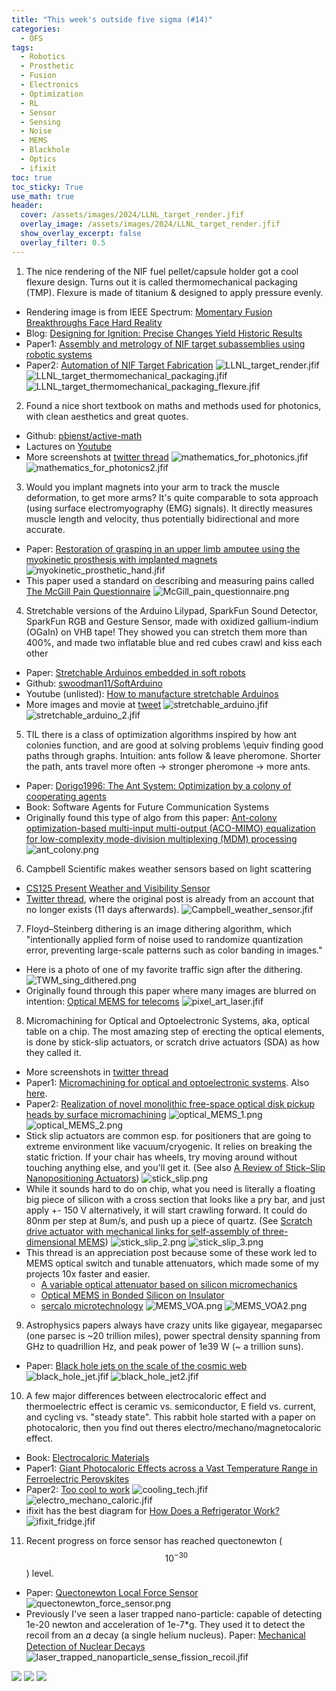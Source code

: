 ```yaml
---
title: "This week's outside five sigma (#14)"
categories:
  - OFS
tags:
  - Robotics
  - Prosthetic
  - Fusion
  - Electronics
  - Optimization
  - RL
  - Sensor
  - Sensing
  - Noise
  - MEMS
  - Blackhole
  - Optics
  - ifixit
toc: true
toc_sticky: True
use_math: true
header:
  cover: /assets/images/2024/LLNL_target_render.jfif
  overlay_image: /assets/images/2024/LLNL_target_render.jfif
  show_overlay_excerpt: false
  overlay_filter: 0.5
---
```



1. The nice rendering of the NIF fuel pellet/capsule holder got a cool flexure design. Turns out it is called thermomechanical packaging (TMP). Flexure is made of titanium & designed to apply pressure evenly.
- Rendering image is from IEEE Spectrum: [Momentary Fusion Breakthroughs Face Hard Reality](https://spectrum.ieee.org/nuclear-fusion-breakthrough-long-road)
- Blog: [Designing for Ignition: Precise Changes Yield Historic Results](https://lasers.llnl.gov/news/designing-for-ignition-precise-changes-yield-historic-results)
- Paper1: [Assembly and metrology of NIF target subassemblies using robotic systems](https://www.cambridge.org/core/journals/high-power-laser-science-and-engineering/article/assembly-and-metrology-of-nif-target-subassemblies-using-robotic-systems/C55BA68AD8C5994BF248844B893E2B5B)
- Paper2: [Automation of NIF Target Fabrication](https://www.tandfonline.com/doi/abs/10.13182/FST15-226)
![LLNL_target_render.jfif](/assets/images/2024/LLNL_target_render.jfif)
![LLNL_target_thermomechanical_packaging.jfif](/assets/images/2024/LLNL_target_thermomechanical_packaging.jfif)
![LLNL_target_thermomechanical_packaging_flexure.jfif](/assets/images/2024/LLNL_target_thermomechanical_packaging_flexure.jfif)


2. Found a nice short textbook on maths and methods used for photonics, with clean aesthetics and great quotes.
- Github: [pbienst/active-math](https://github.com/pbienst/active-math/releases/tag/v20240807)
- Lactures on [Youtube](https://www.youtube.com/channel/UCCrl_LDnXnXB19-2geTWhDQ)
- More screenshots at [twitter thread](https://x.com/jwt0625/status/1835853180661628977)
![mathematics_for_photonics.jfif](/assets/images/2024/mathematics_for_photonics.jfif)
![mathematics_for_photonics2.jfif](/assets/images/2024/mathematics_for_photonics_2.jfif)


3. Would you implant magnets into your arm to track the muscle deformation, to get more arms? It's quite comparable to sota approach (using surface electromyography (EMG) signals). It directly measures muscle length and velocity, thus potentially bidirectional and more accurate.
- Paper: [Restoration of grasping in an upper limb amputee using the myokinetic prosthesis with implanted magnets](https://www.science.org/doi/10.1126/scirobotics.adp3260)
![myokinetic_prosthetic_hand.jfif](/assets/images/2024/myokinetic_prosthetic_hand.jfif)
- This paper used a standard on describing and measuring pains called [The McGill Pain Questionnaire](https://pubs.asahq.org/anesthesiology/article/103/1/199/7382/The-McGill-Pain-QuestionnaireFrom-Description-to)
![McGill_pain_questionnaire.png](/assets/images/2024/McGill_pain_questionnaire.png)


4. Stretchable versions of the Arduino Lilypad, SparkFun Sound Detector, SparkFun RGB and Gesture Sensor, made with oxidized gallium-indium (OGaIn) on VHB tape! They showed you can stretch them more than 400%, and made two inflatable blue and red cubes crawl and kiss each other
- Paper: [Stretchable Arduinos embedded in soft robots](https://www.science.org/doi/10.1126/scirobotics.adn6844)
- Github: [swoodman11/SoftArduino](https://github.com/swoodman11/SoftArduino)
- Youtube (unlisted): [How to manufacture stretchable Arduinos](https://www.youtube.com/watch?v=nDWBUMG_oVs&ab_channel=StephanieWoodman)
- More images and movie at [tweet](https://x.com/jwt0625/status/1836255577565278548)
![stretchable_arduino.jfif](/assets/images/2024/stretchable_arduino.jfif)
![stretchable_arduino_2.jfif](/assets/images/2024/stretchable_arduino_2.jfif)


5. TIL there is a class of optimization algorithms inspired by how ant colonies function, and are good at solving problems \equiv finding good paths through graphs. Intuition: ants follow & leave pheromone. Shorter the path, ants travel more often -> stronger pheromone -> more ants.
- Paper: [Dorigo1996: The Ant System: Optimization by a colony of cooperating agents](https://www.cs.unibo.it/babaoglu/courses/cas05-06/tutorials/Ant_Colony_Optimization.pdf)
- Book: Software Agents for Future Communication Systems
- Originally found this type of algo from this paper: [Ant-colony optimization-based multi-input multi-output (ACO-MIMO) equalization for low-complexity mode-division multiplexing (MDM) processing](https://opg.optica.org/oe/fulltext.cfm?uri=oe-32-17-29943&id=554303)
![ant_colony.png](/assets/images/2024/ant_colony.png)


6. Campbell Scientific makes weather sensors based on light scattering
- [CS125 Present Weather and Visibility Sensor](https://www.campbellsci.com/cs125)
- [Twitter thread](https://x.com/jwt0625/status/1836469664404378058), where the original post is already from an account that no longer exists (11 days afterwards).
![Campbell_weather_sensor.jfif](/assets/images/2024/Campbell_weather_sensor.jfif)


7. Floyd–Steinberg dithering is an image dithering algorithm, which "intentionally applied form of noise used to randomize quantization error, preventing large-scale patterns such as color banding in images."
- Here is a photo of one of my favorite traffic sign after the dithering.
![TWM_sing_dithered.png](/assets/images/2024/TWM_sing_dithered.png)
- Originally found through this paper where many images are blurred on intention: [Optical MEMS for telecoms](https://www.sciencedirect.com/science/article/pii/S1369702102008398)
![pixel_art_laser.jfif](/assets/images/2024/pixel_art_laser.jfif)


8. Micromachining for Optical and Optoelectronic Systems, aka, optical table on a chip. The most amazing step of erecting the optical elements, is done by stick-slip actuators, or scratch drive actuators (SDA) as how they called it.
- More screenshots in [twitter thread](https://x.com/jwt0625/status/1836942609799070046)
- Paper1: [Micromachining for optical and optoelectronic systems](https://ieeexplore.ieee.org/abstract/document/649660). Also [here](https://citeseerx.ist.psu.edu/document?repid=rep1&type=pdf&doi=f7d8b14a4cf8c8432644dc911c0f4348ffda294c).
- Paper2: [Realization of novel monolithic free-space optical disk pickup heads by surface micromachining](https://opg.optica.org/viewmedia.cfm?r=1&rwjcode=ol&uri=ol-21-2-155)
![optical_MEMS_1.png](/assets/images/2024/optical_MEMS_1.png)
![optical_MEMS_2.png](/assets/images/2024/optical_MEMS_2.png)
- Stick slip actuators are common esp. for positioners that are going to extreme environment like vacuum/cryogenic. It relies on breaking the static friction. If your chair has wheels, try moving around without touching anything else, and you'll get it. (See also [A Review of Stick–Slip Nanopositioning Actuators](https://link.springer.com/chapter/10.1007/978-3-319-23853-1_1))
![stick_slip.png](/assets/images/2024/stick_slip.png)
- While it sounds hard to do on chip, what you need is literally a floating big piece of silicon with a cross section that looks like a pry bar, and just apply +- 150 V alternatively, it will start crawling forward. It could do 80nm per step at 8um/s, and push up a piece of quartz. (See [Scratch drive actuator with mechanical links for self-assembly of three-dimensional MEMS](https://ieeexplore.ieee.org/document/557525))
![stick_slip_2.png](/assets/images/2024/stick_slip_2.png)
![stick_slip_3.png](/assets/images/2024/stick_slip_3.png)
- This thread is an appreciation post because some of these work led to MEMS optical switch and tunable attenuators, which made some of my projects 10x faster and easier.
    - [A variable optical attenuator based on silicon micromechanics](https://ieeexplore.ieee.org/document/740714)
    - [Optical MEMS in Bonded Silicon on Insulator](https://citeseerx.ist.psu.edu/document?repid=rep1&type=pdf&doi=8b41dad8d0683290d56f75906b828edd78ee968c)
    - [sercalo microtechnology](https://www.sercalo.com/products)
![MEMS_VOA.png](/assets/images/2024/MEMS_VOA.png)
![MEMS_VOA2.png](/assets/images/2024/MEMS_VOA2.png)



9. Astrophysics papers always have crazy units like gigayear, megaparsec (one parsec is ~20 trillion miles), power spectral density spanning from GHz to quadrillion Hz, and peak power of 1e39 W (~ a trillion suns).
- Paper: [Black hole jets on the scale of the cosmic web](https://www.nature.com/articles/s41586-024-07879-y)
![black_hole_jet.jfif](/assets/images/2024/black_hole_jet.jfif)
![black_hole_jet2.jfif](/assets/images/2024/black_hole_jet2.jfif)


10. A few major differences between electrocaloric effect and thermoelectric effect is ceramic vs. semiconductor, E field vs. current, and cycling vs. "steady state". This rabbit hole started with a paper on photocaloric, then you find out theres electro/mechano/magnetocaloric effect.
- Book: [Electrocaloric Materials](https://link.springer.com/book/10.1007/978-3-642-40264-7)
- Paper1: [Giant Photocaloric Effects across a Vast Temperature Range in Ferroelectric Perovskites](https://journals.aps.org/prl/abstract/10.1103/PhysRevLett.133.116401)
- Paper2: [Too cool to work](https://www.nature.com/articles/nphys3271)
![cooling_tech.jfif](/assets/images/2024/cooling_tech.jfif)
![electro_mechano_caloric.jfif](/assets/images/2024/electro_mechano_caloric.jfif)
- ifixit has the best diagram for [How Does a Refrigerator Work?](https://www.ifixit.com/Wiki/How_a_Refrigerator_Works)
![ifixit_fridge.jfif](/assets/images/2024/ifixit_fridge.jfif)


11. Recent progress on force sensor has reached quectonewton ($$10^{-30}$$) level.
- Paper: [Quectonewton Local Force Sensor](https://journals.aps.org/prl/abstract/10.1103/PhysRevLett.133.113403)
![quectonewton_force_sensor.png](/assets/images/2024/quectonewton_force_sensor.png)
- Previously I've seen a laser trapped nano-particle: capable of detecting 1e-20 newton and acceleration of 1e-7*g. They used it to detect the recoil from an 𝛼 decay (a single helium nucleus). Paper: [Mechanical Detection of Nuclear Decays](https://journals.aps.org/prl/abstract/10.1103/PhysRevLett.133.023602)
![laser_trapped_nanoparticle_sense_fission_recoil.jfif](/assets/images/2024/laser_trapped_nanoparticle_sense_fission_recoil.jfif)



![](/assets/images/2024/)
![](/assets/images/2024/)
![](/assets/images/2024/)


